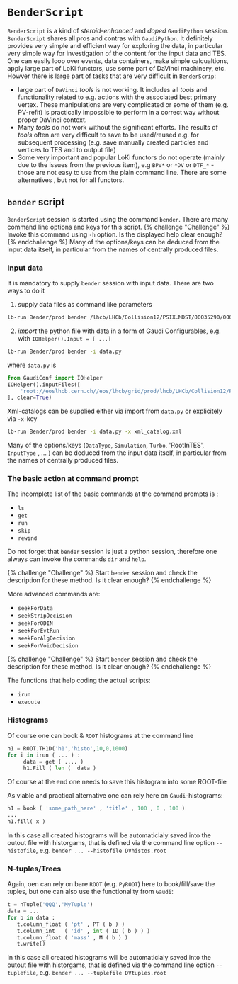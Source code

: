 # `BenderScript` 

`BenderScript` is a kind of _steroid-enhanced_ and _doped_ `GaudiPython` session. `BenderScript` shares all pros and contras with `GaudiPython`. It definitely provides very simple and efficient way for exploring the data, in particular very simple way for investigation of the content for the input data and TES. One can easily loop over events, data containers, make simple calcualtions, apply large part of LoKi functors, use some part of DaVinci machinery, etc. Howver there is large part of tasks that are very difficult in `BenderScrip`:
 - large part of `DaVinci` _tools_ is not working. It includes all _tools_ and functionality related to e.g. actions with the associated best primary vertex. These manipulations are very complicated or some of them (e.g. PV-refit) is practically impossible to perform in a correct way without proper DaVinci context.
 - Many _tools_ do not work without the significant efforts. The results of _tools_ often are very difficult to save to be used/reused e.g. for subsequent processing (e.g. save manually created particles and vertices to TES and to output file)
 - Some very important and popular  LoKi functors do not operate (mainly due to the issues from the previous item), e.g `BPV*` or `*DV` or `DTF_*` - those are not easy to use from the plain command line. There are some alternatives , but not for all functors.

## `bender` script

`BenderScript` session is started using the command `bender`. There are many command line options and keys for this script.
{% challenge "Challenge" %}
Invoke this command using `-h` option. Is the displayed help clear enough? 
{% endchallenge %}
Many of the options/keys can be deduced from the input data itself, in particular from the names of centrally produced files.

### Input data 

It is mandatory to supply `bender` session with input data.  There are two  ways to do it 
 1. supply data files as command like parameters
```bash
lb-run Bender/prod bender /lhcb/LHCb/Collision12/PSIX.MDST/00035290/0000/00035290_00000221_1.psix.mdst
```
 2. _import_ the python file with data in a form of Gaudi Configurables, e.g. with `IOHelper().Input = [ ...] `
```bash
lb-run Bender/prod bender -i data.py 
```
where `data.py` is
```python
from GaudiConf import IOHelper
IOHelper().inputFiles([
    'root://eoslhcb.cern.ch//eos/lhcb/grid/prod/lhcb/LHCb/Collision12/PSIX.MDST/00035290/0000/00035290_00000221_1.psix.mdst',
], clear=True)
```
Xml-catalogs can be supplied  either via import from `data.py` or explicitely via `-x`-key
```bash
lb-run Bender/prod bender -i data.py -x xml_catalog.xml 
```
Many of the options/keys (`DataType`, `Simulation`, `Turbo`, 'RootInTES', `InputType` , ... ) can be deduced from the input data itself, in particular from the names of centrally produced files.

### The basic action at command prompt

The incomplete list of the basic commands at the command prompts is :
  - `ls`
  - `get` 
  - `run`
  - `skip`
  - `rewind`

Do not forget that `bender` session is just a python session, therefore one always can invoke the  commands `dir` and `help`. 

{% challenge "Challenge" %}
Start `bender` session and check the description for these method. Is it clear enough? 
{% endchallenge %}

More advanced commands are:
  - `seekForData`
  - `seekStripDecision`
  - `seekForODIN`
  - `seekForEvtRun`
  - `seekForAlgDecision`
  - `seekForVoidDecision`
 
{% challenge "Challenge" %}
Start `bender` session and check the description for these method. Is it clear enough? 
{% endchallenge %}

The functions that help coding the actual scripts:
  - `irun` 
  - `execute` 

### Histograms

Of course one can book & `ROOT` histograms at the command line
```python
h1 = ROOT.TH1D('h1','histo',10,0,1000) 
for i in irun ( ... ) :
     data = get ( .... ) 
     h1.Fill ( len (  data ) 
```
Of course at the end one needs to save this histogram into some ROOT-file

As viable and practical alternative one can rely here on `Gaudi`-histograms:
```python
h1 = book ( 'some_path_here' , 'title' , 100 , 0 , 100 )
...
h1.fill( x ) 
```
In this case all created histograms will be automaticlaly saved into the outout file with historgams, 
that is defined via the command line option `--histofile`, e.g. `bender ... --histofile DVhistos.root`

### N-tuples/Trees

Again, oen can  rely on bare `ROOT` (e.g. `PyROOT`) here to book/fill/save the tuples, 
but one can also use the functionality from `Gaudi`:
```python
t = nTuple('QQQ','MyTuple')
data = ... 
for b in data :
   t.column_float ( 'pt' , PT ( b ) )
   t.column_int   ( 'id' , int ( ID ( b ) ) )
   t.column_float ( 'mass' , M ( b ) )
   t.write()
``` 
In this case all created histograms will be automaticlaly saved into the outout file with historgams, 
that is defined via the command line option `--tuplefile`, e.g. `bender ... --tuplefile DVtuples.root`


 



